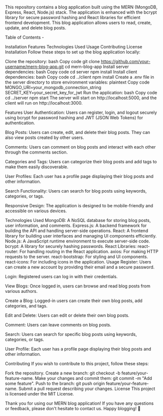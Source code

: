 This repository contains a blog application built using the MERN (MongoDB, Express, React, Node.js) stack. The application is enhanced with the bcrypt library for secure password hashing and React libraries for efficient frontend development. This blog application allows users to read, create, update, and delete blog posts.

Table of Contents -

Installation
Features
Technologies Used
Usage
Contributing
License
Installation
Follow these steps to set up the blog application locally:

Clone the repository:
bash
Copy code
git clone https://github.com/your-username/mern-blog-app.git
cd mern-blog-app
Install server dependencies:
bash
Copy code
cd server
npm install
Install client dependencies:
bash
Copy code
cd ../client
npm install
Create a .env file in the server directory to store environment variables:
plaintext
Copy code
MONGO_URI=your_mongodb_connection_string
SECRET_KEY=your_secret_key_for_jwt
Run the application:
bash
Copy code
cd ../server
npm start
The server will start on http://localhost:5000, and the client will run on http://localhost:3000.

Features
User Authentication: Users can register, login, and logout securely using bcrypt for password hashing and JWT (JSON Web Tokens) for authentication.

Blog Posts: Users can create, edit, and delete their blog posts. They can also view posts created by other users.

Comments: Users can comment on blog posts and interact with each other through the comments section.

Categories and Tags: Users can categorize their blog posts and add tags to make them easily discoverable.

User Profiles: Each user has a profile page displaying their blog posts and other information.

Search Functionality: Users can search for blog posts using keywords, categories, or tags.

Responsive Design: The application is designed to be mobile-friendly and accessible on various devices.

Technologies Used
MongoDB: A NoSQL database for storing blog posts, user information, and comments.
Express.js: A backend framework for building the API and handling server-side operations.
React: A frontend library for building user interfaces and managing UI components efficiently.
Node.js: A JavaScript runtime environment to execute server-side code.
bcrypt: A library for securely hashing passwords.
React Libraries:
react-router: For handling routing in the React application.
axios: For making HTTP requests to the server.
react-bootstrap: For styling and UI components.
react-icons: For including icons in the application.
Usage
Register: Users can create a new account by providing their email and a secure password.

Login: Registered users can log in with their credentials.

View Blogs: Once logged in, users can browse and read blog posts from various authors.

Create a Blog: Logged-in users can create their own blog posts, add categories, and tags.

Edit and Delete: Users can edit or delete their own blog posts.

Comment: Users can leave comments on blog posts.

Search: Users can search for specific blog posts using keywords, categories, or tags.

User Profile: Each user has a profile page displaying their blog posts and other information.

Contributing
If you wish to contribute to this project, follow these steps:

Fork the repository.
Create a new branch: git checkout -b feature/your-feature-name.
Make your changes and commit them: git commit -m "Add some feature".
Push to the branch: git push origin feature/your-feature-name.
Submit a pull request describing your changes.
License
This project is licensed under the MIT License.

Thank you for using our MERN blog application! If you have any questions or feedback, please don't hesitate to contact us. Happy blogging! 🚀
